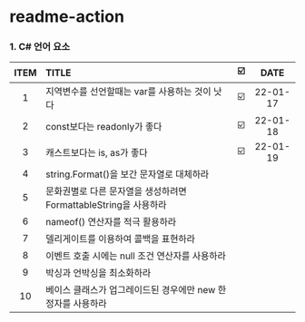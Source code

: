 # readme-action


### 1. C#  언어 요소

| ITEM | TITLE | ☑️ | DATE | 
| :--: |   :-------   | ----:| :----: |
| 1 | 지역변수를 선언할때는 var를 사용하는 것이 낫다 | ☑️ | 22-01-17 |
| 2 | const보다는 readonly가 좋다 | ☑️ | 22-01-18 |
| 3 | 캐스트보다는 is, as가 좋다 | ☑️ | 22-01-19 |
| 4 | string.Format()을 보간 문자열로 대체하라 | | |
| 5 | 문화권별로 다른 문자열을 생성하려면 FormattableString을 사용하라 | | |
| 6 | nameof() 연산자를 적극 활용하라 | | |
| 7 | 델리게이트를 이용하여 콜백을 표현하라 | | |
| 8 | 이벤트 호출 시에는 null 조건 연산자를 사용하라 | | |
| 9 | 박싱과 언박싱을 최소화하라 | | |
| 10 | 베이스 클래스가 업그레이드된 경우에만 new 한정자를 사용하라 | | |
